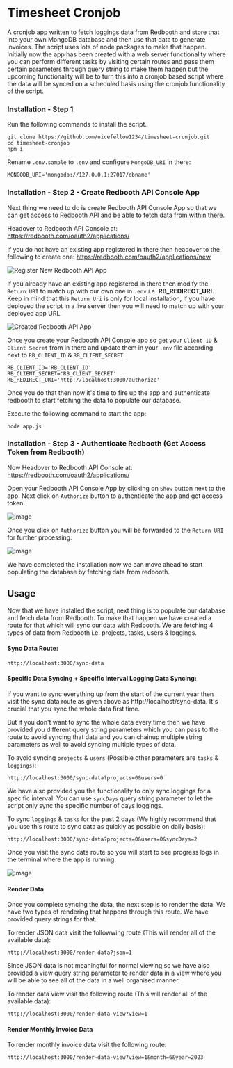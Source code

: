 ﻿# Timesheet Cronjob
A cronjob app written to fetch loggings data from Redbooth and store that into your own MongoDB database and then use that data to generate invoices. The script uses lots of node packages to make that happen. Initially now the app has been created with a web server functionality where you can perform different tasks by visiting certain routes and pass them certain parameters through query string to make them happen but the upcoming functionality will be to turn this into a cronjob based script where the data will be synced on a scheduled basis using the cronjob functionality of the script.

### Installation - Step 1

Run the following commands to install the script.

    git clone https://github.com/nicefellow1234/timesheet-cronjob.git
    cd timesheet-cronjob
    npm i

Rename `.env.sample` to `.env` and configure `MongoDB_URI` in there:

    MONGODB_URI='mongodb://127.0.0.1:27017/dbname'

### Installation - Step 2 - Create Redbooth API Console App

Next thing we need to do is create Redbooth API Console App so that we can get access to Redbooth API and be able to fetch data from within there.

Headover to Redbooth API Console at: https://redbooth.com/oauth2/applications/

If you do not have an existing app registered in there then headover to the following to create one: https://redbooth.com/oauth2/applications/new

![Register New Redbooth API App](https://github.com/nicefellow1234/timesheet-cronjob/assets/10282608/c50286eb-3b1b-4fff-ac41-19340b7587f8)

If you already have an existing app registered in there then modify the `Return URI` to match up with our own one in `.env` i.e. **RB_REDIRECT_URI**. Keep in mind that this `Return Uri` is only for local installation, if you have deployed the script in a live server then you will need to match up with your deployed app URL.

![Created Redbooth API App](https://github.com/nicefellow1234/timesheet-cronjob/assets/10282608/f3b3283f-5ef1-40d2-a250-e14e787a7202)

Once you create your Redbooth API Console app so get your `Client ID` & `Client Secret` from in there and update them in your `.env` file according next to `RB_CLIENT_ID` & `RB_CLIENT_SECRET`.

    RB_CLIENT_ID='RB_CLIENT_ID'
    RB_CLIENT_SECRET='RB_CLIENT_SECRET'
    RB_REDIRECT_URI='http://localhost:3000/authorize'

Once you do that then now it's time to fire up the app and authenticate redbooth to start fetching the data to populate our database. 

Execute the following command to start the app:

    node app.js

### Installation - Step 3 - Authenticate Redbooth (Get Access Token from Redbooth)

Now Headover to Redbooth API Console at: https://redbooth.com/oauth2/applications/

Open your Redbooth API Console App by clicking on `Show` button next to the app. Next click on `Authorize` button to authenticate the app and get access token.

![image](https://github.com/nicefellow1234/timesheet-cronjob/assets/10282608/160b8800-dfc6-4732-8959-551bcef82f1a)


Once you click on `Authorize` button you will be forwarded to the `Return URI` for further processing.

![image](https://github.com/nicefellow1234/timesheet-cronjob/assets/10282608/d10ed045-10f1-4521-b036-feb08e00b1a9)

We have completed the installation now we can move ahead to start populating the database by fetching data from redbooth.

## Usage

Now that we have installed the script, next thing is to populate our database and fetch data from Redbooth. To make that happen we have created a route for that which will sync our data with Redbooth. We are fetching 4 types of data from Redbooth i.e. projects, tasks, users & loggings.

#### Sync Data Route: 

    http://localhost:3000/sync-data

#### Specific Data Syncing + Specific Interval Logging Data Syncing:

If you want to sync everything up from the start of the current year then visit the sync data route as given above as http://localhost/sync-data. It's crucial that you sync the whole data first time.

But if you don't want to sync the whole data every time then we have provided you different query string parameters which you can pass to the route to avoid syncing that data and you can chainup multiple string parameters as well to avoid syncing multiple types of data.

To avoid syncing `projects` & `users` (Possible other parameters are `tasks` & `loggings`):

    http://localhost:3000/sync-data?projects=0&users=0

We have also provided you the functionality to only sync loggings for a specific interval. You can use `syncDays` query string parameter to let the script only sync the specific number of days loggings.

To sync `loggings` & `tasks` for the past 2 days (We highly recommend that you use this route to sync data as quickly as possible on daily basis):

    http://localhost:3000/sync-data?projects=0&users=0&syncDays=2

Once you visit the sync data route so you will start to see progress logs in the terminal where the app is running.

![image](https://github.com/nicefellow1234/timesheet-cronjob/assets/10282608/f06074ec-5635-48a5-93b9-3d0035bed767)

#### Render Data

Once you complete syncing the data, the next step is to render the data. We have two types of rendering that happens through this route. We have provided query strings for that.

To render JSON data visit the followwing route (This will render all of the available data):

    http://localhost:3000/render-data?json=1

Since JSON data is not meaningful for normal viewing so we have also provided a view query string parameter to render data in a view where you will be able to see all of the data in a well organised manner.

To render data view visit the following route (This will render all of the available data):

    http://localhost:3000/render-data-view?view=1

#### Render Monthly Invoice Data

To render monthly invoice data visit the following route:

    http://localhost:3000/render-data-view?view=1&month=6&year=2023
